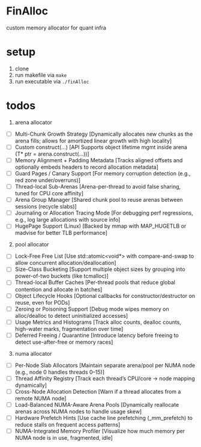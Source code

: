 # FinAlloc
custom memory allocator for quant infra

# setup

1. clone
2. run makefile via `make`
3. run executable via `./finAlloc`

# todos

1. arena allocator
- [ ] Multi-Chunk Growth Strategy [Dynamically allocates new chunks as the arena fills; allows for amortized linear growth with high locality]
- [ ] Custom construct<T>(...) [API	Supports object lifetime mgmt inside arena (T* ptr = arena.construct<T>(...))]
- [ ] Memory Alignment + Padding Metadata [Tracks aligned offsets and optionally embeds headers to record allocation metadata]
- [ ] Guard Pages / Canary Support [For memory corruption detection (e.g., red zone under/overruns)]
- [ ] Thread-local Sub-Arenas [Arena-per-thread to avoid false sharing, tuned for CPU core affinity]
- [ ] Arena Group Manager [Shared chunk pool to reuse arenas between sessions (recycle slabs)]
- [ ] Journaling or Allocation Tracing Mode [For debugging perf regressions, e.g., log large allocations with source info]
- [ ] HugePage Support (Linux) [Backed by mmap with MAP_HUGETLB or madvise for better TLB performance]

2. pool allocator
- [ ] Lock-Free Free List [Use std::atomic<void*> with compare-and-swap to allow concurrent allocation/deallocation]
- [ ] Size-Class Bucketing [Support multiple object sizes by grouping into power-of-two buckets (like tcmalloc)]
- [ ] Thread-local Buffer Caches [Per-thread pools that reduce global contention and allocate in batches]
- [ ] Object Lifecycle Hooks [Optional callbacks for constructor/destructor on reuse, even for PODs]
- [ ] Zeroing or Poisoning Support [Debug mode wipes memory on alloc/dealloc to detect uninitialized accesses]
- [ ] Usage Metrics and Histograms [Track alloc counts, dealloc counts, high-water marks, fragmentation over time]
- [ ] Deferred Freeing / Quarantine [Introduce latency before freeing to detect use-after-free or memory races]

3. numa allocator
- [ ] Per-Node Slab Allocators [Maintain separate arena/pool per NUMA node (e.g., node 0 handles threads 0–15)]
- [ ] Thread Affinity Registry [Track each thread’s CPU/core → node mapping dynamically]
- [ ] Cross-Node Allocation Detection [Warn if a thread allocates from a remote NUMA node]
- [ ] Load-Balanced NUMA-Aware Arena Pools [Dynamically reallocate arenas across NUMA nodes to handle usage skew]
- [ ] Hardware Prefetch Hints [Use cache line prefetching (_mm_prefetch) to reduce stalls on frequent access patterns]
- [ ] NUMA-Integrated Memory Profiler [Visualize how much memory per NUMA node is in use, fragmented, idle]